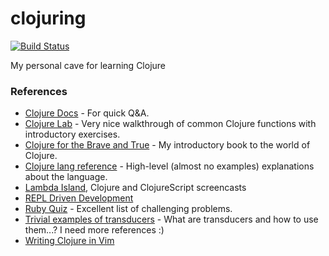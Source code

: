 # clojuring

[![Build Status](https://travis-ci.org/ilmotta/clojuring.svg?branch=master)](https://travis-ci.org/ilmotta/clojuring)

My personal cave for learning Clojure

### References

- [Clojure Docs](https://clojuredocs.org/) - For quick Q&A.
- [Clojure Lab](https://github.com/cognitect/clojure-lab) - Very nice walkthrough of common Clojure functions with introductory exercises.
- [Clojure for the Brave and True](http://www.braveclojure.com/getting-started/) - My introductory book to the world of Clojure.
- [Clojure lang reference](http://clojure.org/reference) - High-level (almost no examples) explanations about the language.
- [Lambda Island](https://lambdaisland.com/episodes), Clojure and ClojureScript screencasts
- [REPL Driven Development](http://blog.jayfields.com/2014/01/repl-driven-development.html)
- [Ruby Quiz](http://rubyquiz.com/) - Excellent list of challenging problems.
- [Trivial examples of transducers](http://ianrumford.github.io/clojure/transducers/reducers/2014/08/08/Some-trivial-examples-of-using-Clojure-Transducers.html) - What are transducers and how to use them...? I need more references :)
- [Writing Clojure in Vim](https://robots.thoughtbot.com/writing-clojure-in-vim)
